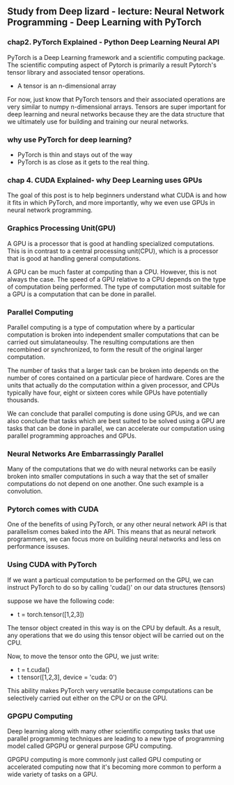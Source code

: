 ## Study from Deep lizard - lecture: Neural Network Programming - Deep Learning with PyTorch

### chap2. PyTorch Explained - Python Deep Learning Neural API

PyTorch is a Deep Learning framework and a scientific computing package. The scientific computing aspect of Pytorch is primarily a result Pytorch's tensor library and associated tensor operations. 

* A tensor is an n-dimensional array

For now, just know that PyTorch tensors and their associated operations are very similar to numpy n-dimensional arrays.
Tensors are super important for deep learning and neural networks because they are the data structure that we ultimately use for building and training our neural networks.

### why use PyTorch for deep learning?
* PyTorch is thin and stays out of the way
* PyTorch is as close as it gets to the real thing.

### chap 4. CUDA Explained- why Deep Learning uses GPUs
The goal of this post is to help beginners understand what CUDA is and how it fits in which PyTorch, and more importantly, why we even use GPUs in neural network programming.

### Graphics Processing Unit(GPU)
A GPU is a processor that is good at handling specialized computations.
This is in contrast to a central processing unit(CPU), which is a processor that is good at handling general computations.

A GPU can be much faster at computing than a CPU. However, this is not always the case.
The speed of a GPU relative to a CPU depends on the type of computation being performed.
The type of computation most suitable for a GPU is a computation that can be done in parallel.

### Parallel Computing
Parallel computing is a type of computation where by a particular computation is broken into independent smaller computations that can be carried out simulataneoulsy.
The resulting computations are then recombined or synchronized, to form the result of the original larger computation.

The number of tasks that a larger task can be broken into depends on the number of cores contained on a particular piece of hardware. Cores are the units that actually do the computation within a given processor, and CPUs typically have four, eight or sixteen cores while GPUs have potentially thousands.

We can conclude that parallel computing is done using GPUs, and we can also conclude that tasks which are best suited to be solved using a GPU are tasks that can be done in parallel, we can accelerate our computation using parallel programming approaches and GPUs. 

### Neural Networks Are Embarrassingly Parallel 

Many of the computations that we do with neural networks can be easily broken into smaller computations in such a way that the set of smaller computations do not depend on one another. One such example is a convolution.

### Pytorch comes with CUDA

One of the benefits of using PyTorch, or any other neural network API is that parallelism comes baked into the API. This means that as neural network programmers, we can focus more on building neural networks and less on performance issuses.

### Using CUDA with PyTorch

If we want a particual computation to be performed on the GPU, we can instruct PyTorch to do so by calling 'cuda()' on our data structures (tensors)

suppose we have the following code:
   * t = torch.tensor([1,2,3])

The tensor object created in this way is on the CPU by default.
As a result, any operations that we do using this tensor object will be carried out on the CPU.

Now, to move the tensor onto the GPU, we just write:

  * t = t.cuda()
  * t
  tensor([1,2,3], device = 'cuda: 0')

This ability makes PyTorch very versatile because computations can be selectively carried out either on the CPU or on the GPU.

### GPGPU Computing 

Deep learning along with many other scientific computing tasks that use parallel programming techniques are leading to a new type of programming model called GPGPU or general purpose GPU computing.

GPGPU computing is more commonly just called GPU computing or accelerated computing now that it's becoming more common to perform a wide variety of tasks on a GPU. 



